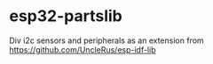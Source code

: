 # esp32-partslib

Div i2c sensors and peripherals as an extension from 
https://github.com/UncleRus/esp-idf-lib